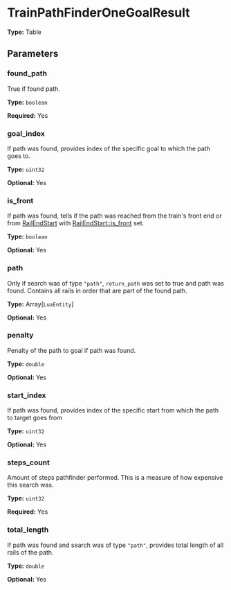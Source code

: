 # TrainPathFinderOneGoalResult

**Type:** Table

## Parameters

### found_path

True if found path.

**Type:** `boolean`

**Required:** Yes

### goal_index

If path was found, provides index of the specific goal to which the path goes to.

**Type:** `uint32`

**Optional:** Yes

### is_front

If path was found, tells if the path was reached from the train's front end or from [RailEndStart](runtime:RailEndStart) with [RailEndStart::is_front](runtime:RailEndStart::is_front) set.

**Type:** `boolean`

**Optional:** Yes

### path

Only if search was of type `"path"`, `return_path` was set to true and path was found. Contains all rails in order that are part of the found path.

**Type:** Array[`LuaEntity`]

**Optional:** Yes

### penalty

Penalty of the path to goal if path was found.

**Type:** `double`

**Optional:** Yes

### start_index

If path was found, provides index of the specific start from which the path to target goes from

**Type:** `uint32`

**Optional:** Yes

### steps_count

Amount of steps pathfinder performed. This is a measure of how expensive this search was.

**Type:** `uint32`

**Required:** Yes

### total_length

If path was found and search was of type `"path"`, provides total length of all rails of the path.

**Type:** `double`

**Optional:** Yes

